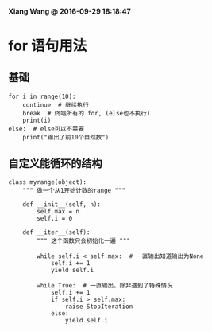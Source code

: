 #### Xiang Wang @ 2016-09-29 18:18:47

# for 语句用法

## 基础
    for i in range(10):
        continue  # 继续执行
        break  # 终端所有的 for, (else也不执行)
        print(i)
    else:  # else可以不需要
        print("输出了前10个自然数")


## 自定义能循环的结构
    class myrange(object):
        """ 做一个从1开始计数的range """

        def __init__(self, n):
            self.max = n
            self.i = 0

        def __iter__(self):
            """ 这个函数只会初始化一遍 """

            while self.i < self.max:  # 一直输出知道输出为None
                self.i += 1
                yield self.i

            while True:  # 一直输出，除非遇到了特殊情况
                self.i += 1
                if self.i > self.max:
                    raise StopIteration
                else:
                    yield self.i
